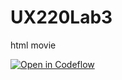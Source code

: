 # UX220Lab3
html movie

[![Open in Codeflow](https://developer.stackblitz.com/img/open_in_codeflow.svg)](https:///pr.new/koyalv/UX220Lab3)
